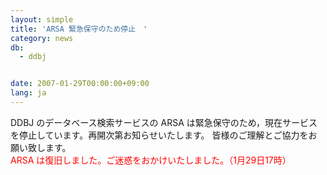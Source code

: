 ```yaml
---
layout: simple
title: 'ARSA 緊急保守のため停止　'
category: news
db:
  - ddbj


date: 2007-01-29T00:00:00+09:00
lang: ja
---
```


DDBJ のデータベース検索サービスの ARSA は緊急保守のため，現在サービスを停止しています。再開次第お知らせいたします。 皆様のご理解とご協力をお願い致します。<br>
<font color="#ff0000">ARSA は復旧しました。ご迷惑をおかけいたしました。（1月29日17時）</font>
